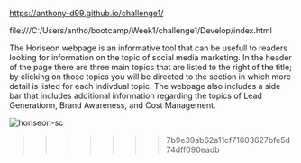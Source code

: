 https://anthony-d99.github.io/challenge1/

file:///C:/Users/antho/bootcamp/Week1/challenge1/Develop/index.html


The Horiseon webpage is an informative tool that can be usefull to readers looking for information on the topic of social media marketing. In the header of the page there are three main topics that are listed to the right of the title; by clicking on those topics you will be directed to the section in which more detail is listed for each indivdual topic. The webpage also includes a side bar that includes additional information regarding the topics of Lead Generationn, Brand Awareness, and Cost Management.

![horiseon-sc](https://user-images.githubusercontent.com/124206285/230209076-9aa82675-bcda-4c56-be08-4b6fdb465ec5.png)
>>>>>>> 7b9e39ab62a11cf71603627bfe5d74dff090eadb
